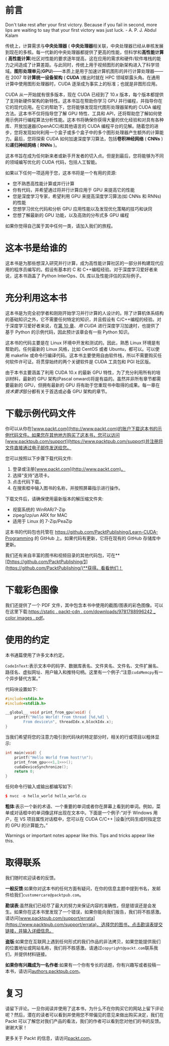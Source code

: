 # 前言

Don't take rest after your first victory. Because if you fail in second, more lips are waiting to say that your first victory was just luck. - A. P. J. Abdul Kalam

传统上，计算需求与**中央处理器** ( **中央处理器**相关联，中央处理器已经从单核发展到现在的多核。每一代新的中央处理器都提供了更高的性能，但科学和**高性能计算** ( **高性能计算**)社区对性能的要求逐年提高，这在应用的需求和硬件/软件堆栈的能力之间造成了计算差距。与此同时，传统上用于视频图形的新架构进入了科学领域。**图形处理单元**(**GPU**)——本质上是用于加速计算机图形的并行计算处理器——在 2007 年**计算统一设备架构** ( **CUDA** )推出时就在 HPC 领域崭露头角。在通用计算中使用图形处理器时，CUDA 逐渐成为事实上的标准；也就是非图形应用。

CUDA 从一开始就有很多版本，现在 CUDA 已经到了 10.x 版本，每个版本都提供了支持新硬件架构的新特性。这本书旨在帮助你学习 GPU 并行编程，并指导你在它的现代应用。在它的帮助下，您将能够发现现代图形处理器架构的 CUDA 编程方法。这本书不仅将指导您了解 GPU 特性、工具和 API，还将帮助您了解如何使用示例并行编程算法分析性能。这本书将确保你获得大量的优化经验和对具有各种库、开放加速器(OpenACC)和其他语言的 CUDA 编程平台的见解。随着您的进步，您将发现如何利用一个盒子或多个盒子中的多个图形处理器产生额外的计算能力。最后，您将探索 CUDA 如何加速深度学习算法，包括**卷积神经网络** ( **CNNs** )和**递归神经网络** ( **RNNs** )。

这本书旨在成为任何新来者或新手开发者的切入点。但是到最后，您将能够为不同的领域编写优化的 CUDA 代码，包括人工智能。

如果以下任何一项适用于您，这本书将是一个有用的资源:

*   您不熟悉高性能计算或并行计算
*   你有代码，并希望通过将并行计算应用于 GPU 来提高它的性能
*   您是深度学习专家，希望利用 GPU 来提高深度学习算法(如 CNNs 和 RNNs)的性能
*   您想学习优化代码和分析 GPU 应用性能以及发现优化策略的技巧和诀窍
*   您想了解最新的 GPU 功能，以及高效的分布式多 GPU 编程

如果你觉得自己属于其中任何一类，请加入我们的旅程。

# 这本书是给谁的

这本书是为那些想深入研究并行计算，成为高性能计算社区的一部分并构建现代应用的程序员编写的。假设有基本的 C 和 C++编程经验。对于深度学习爱好者来说，这本书涵盖了 Python InterOps、DL 库以及性能评估的实际例子。

# 充分利用这本书

这本书是为完全初学者和刚刚开始学习并行计算的人设计的。除了计算机体系结构的基础知识之外，它不需要任何特定的知识，并且假设有 C/C++编程的经验。对于深度学习爱好者来说，在[第 10 章](10.html)、*用 CUDA* 进行深度学习加速时，也提供了基于 Python 的示例代码，因此预计该章会有一些 Python 知识。

这本书的代码主要是在 Linux 环境中开发和测试的。因此，熟悉 Linux 环境是有帮助的。任何最新的 Linux 风格，比如 CentOS 或者 Ubuntu，都可以。可以使用 makefile 或命令行编译代码。这本书主要使用自由软件栈，所以不需要购买任何软件许可证。将贯穿始终的两个关键软件是 CUDA 工具包和 PGI 社区版。

由于本书主要涵盖了利用 CUDA 10.x 的最新 GPU 特性，为了充分利用所有的培训材料，最新的 GPU 架构(Pascal onward)将是有益的。虽然并非所有章节都需要最新的 GPU，但拥有最新的 GPU 将有助于您重现书中取得的成果。每一章在*技术要求*部分都有关于首选或必备 GPU 架构的章节。

# 下载示例代码文件

你可以从你在[www.packt.com](http://www.packt.com)的账户下载这本书的示例代码文件。如果您在其他地方购买了这本书，您可以访问[www.packtpub.com/support](https://www.packtpub.com/support)并注册将文件直接通过电子邮件发送给您。

您可以按照以下步骤下载代码文件:

1.  登录或注册[www.packt.com](http://www.packt.com)。
2.  选择“支持”选项卡。
3.  点击代码下载。
4.  在搜索框中输入图书的名称，并按照屏幕指示进行操作。

下载文件后，请确保使用最新版本的解压缩文件夹:

*   视窗系统的 WinRAR/7-Zip
*   zipeg/izp/un ARX for MAC
*   适用于 Linux 的 7-Zip/PeaZip

这本书的代码包也托管在 https://github.com/PacktPublishing/Learn-CUDA-Programming 的 GitHub 上。如果代码有更新，它将在现有的 GitHub 存储库中更新。

我们还有来自丰富的图书和视频目录的其他代码包，可在**[【https://github.com/PacktPublishing/】](https://github.com/PacktPublishing/)**获得。看看他们！

# 下载彩色图像

我们还提供了一个 PDF 文件，其中包含本书中使用的截图/图表的彩色图像。可以在这里下载:[https://static . packt-cdn . com/downloads/9781788996242 _ color images . pdf](_ColorImages.pdf)。

# 使用的约定

本书通篇使用了许多文本约定。

`CodeInText`:表示文本中的码字、数据库表名、文件夹名、文件名、文件扩展名、路径名、虚拟网址、用户输入和推特句柄。这里有一个例子:“注意`cudaMemcpy`有一个异步替代方案。”

代码块设置如下:

```cpp
#include<stdio.h>
#include<stdlib.h>

__global__ void print_from_gpu(void) {
    printf("Hello World! from thread [%d,%d] \
        From device\n", threadIdx.x,blockIdx.x);
}
```

当我们希望将您的注意力吸引到代码块的特定部分时，相关的行或项目以粗体显示:

```cpp
int main(void) {
    printf("Hello World from host!\n");
    print_from_gpu<<<1,1>>>();
    cudaDeviceSynchronize();
    return 0;
}
```

任何命令行输入或输出都编写如下:

```cpp
$ nvcc -o hello_world hello_world.cu
```

**粗体**:表示一个新的术语、一个重要的单词或者你在屏幕上看到的单词。例如，菜单或对话框中的单词像这样出现在文本中。下面是一个例子:“对于 Windows 用户，在 VS 项目属性对话框中，您可以在 CUDA C/C++ |设备|代码生成时指定您的 GPU 的计算能力。”

Warnings or important notes appear like this. Tips and tricks appear like this.

# 取得联系

我们随时欢迎读者的反馈。

**一般反馈**:如果你对这本书的任何方面有疑问，在你的信息主题中提到书名，发邮件给我们`customercare@packtpub.com`。

**勘误表**:虽然我们已经尽了最大的努力来保证内容的准确性，但是错误还是会发生。如果你在这本书里发现了一个错误，如果你能向我们报告，我们将不胜感激。请访问[www.packtpub.com/support/errata](https://www.packtpub.com/support/errata)，选择您的图书，点击勘误表提交链接，并输入详细信息。

**盗版**:如果您在互联网上遇到任何形式的我们作品的非法拷贝，如果您能提供我们的位置地址或网站名称，我们将不胜感激。请通过`copyright@packt.com`联系我们，并提供材料链接。

**如果你有兴趣成为一名作者**:如果有一个你有专长的话题，你有兴趣写或者投稿一本书，请访问[authors.packtpub.com](http://authors.packtpub.com/)。

# 复习

请留下评论。一旦你阅读并使用了这本书，为什么不在你购买它的网站上留下评论呢？然后，潜在的读者可以看到并使用您不带偏见的意见来做出购买决定，我们在 Packt 可以了解您对我们产品的看法，我们的作者可以看到您对他们的书的反馈。谢谢大家！

更多关于 Packt 的信息，请访问[packt.com](http://www.packt.com/)。
